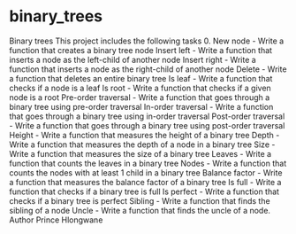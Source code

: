 # binary_trees
Binary trees This project includes the following tasks 0. New node - Write a function that creates a binary tree node  Insert left - Write a function that inserts a node as the left-child of another node Insert right - Write a function that inserts a node as the right-child of another node Delete - Write a function that deletes an entire binary tree Is leaf - Write a function that checks if a node is a leaf Is root - Write a function that checks if a given node is a root Pre-order traversal - Write a function that goes through a binary tree using pre-order traversal In-order traversal - Write a function that goes through a binary tree using in-order traversal Post-order traversal - Write a function that goes through a binary tree using post-order traversal Height - Write a function that measures the height of a binary tree Depth - Write a function that measures the depth of a node in a binary tree Size - Write a function that measures the size of a binary tree Leaves - Write a function that counts the leaves in a binary tree Nodes - Write a function that counts the nodes with at least 1 child in a binary tree Balance factor - Write a function that measures the balance factor of a binary tree Is full - Write a function that checks if a binary tree is full Is perfect - Write a function that checks if a binary tree is perfect Sibling - Write a function that finds the sibling of a node Uncle - Write a function that finds the uncle of a node.
Author Prince Hlongwane
